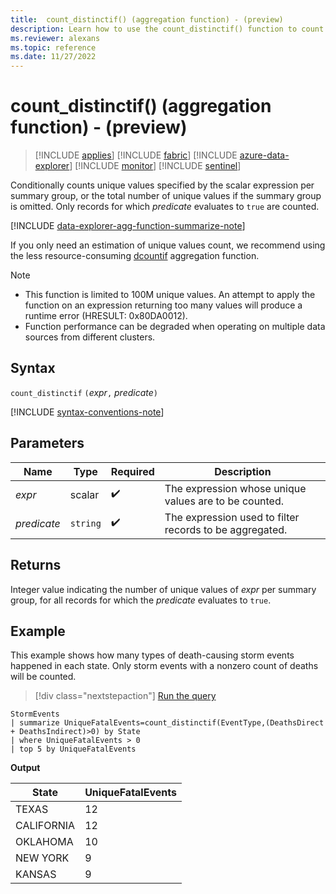 ```yaml
---
title:  count_distinctif() (aggregation function) - (preview)
description: Learn how to use the count_distinctif() function to count unique values of a scalar expression in records for which the predicate evaluates to true.
ms.reviewer: alexans
ms.topic: reference
ms.date: 11/27/2022
---
```

# count_distinctif() (aggregation function) - (preview)

> [!INCLUDE [applies](../includes/applies-to-version/applies.md)] [!INCLUDE [fabric](../includes/applies-to-version/fabric.md)] [!INCLUDE [azure-data-explorer](../includes/applies-to-version/azure-data-explorer.md)] [!INCLUDE [monitor](../includes/applies-to-version/monitor.md)] [!INCLUDE [sentinel](../includes/applies-to-version/sentinel.md)]

Conditionally counts unique values specified by the scalar expression per summary group, or the total number of unique values if the summary group is omitted. Only records for which *predicate* evaluates to `true` are counted.

[!INCLUDE [data-explorer-agg-function-summarize-note](../includes/agg-function-summarize-note.md)]

If you only need an estimation of unique values count, we recommend using the less resource-consuming [dcountif](dcountif-aggregation-function.md) aggregation function.

> [!NOTE]
>
> * This function is limited to 100M unique values. An attempt to apply the function on an expression returning too many values will produce a runtime error (HRESULT: 0x80DA0012).
> * Function performance can be degraded when operating on multiple data sources from different clusters.

## Syntax

`count_distinctif` `(`*expr*`,` *predicate*`)`

[!INCLUDE [syntax-conventions-note](../includes/syntax-conventions-note.md)]

## Parameters

| Name | Type | Required | Description |
|--|--|--|--|
| *expr*| scalar |  :heavy_check_mark: | The expression whose unique values are to be counted. |
| *predicate* | `string` |  :heavy_check_mark: | The expression used to filter records to be aggregated. |

## Returns

Integer value indicating the number of unique values of *expr* per summary group, for all records for which the *predicate* evaluates to `true`.

## Example

This example shows how many types of death-causing storm events happened in each state. Only storm events with a nonzero count of deaths will be counted.

> [!div class="nextstepaction"]
> <a href="https://dataexplorer.azure.com/clusters/help/databases/Samples?query=H4sIAAAAAAAAA22NsQ6CQBAFe79iS4gWNJZQoYk1Wpv1WMMm3h3cvdNA/HgRSi3fzCSvgQ/28BSHuHlTTNZy0Eno4nRIcmTwY7Wl8cnh2mqEOgO9Zws/j73ssloYXaw1iAFtaZ0n1y4gr4qcbiM1YMh88uok/DmgiorZwve0/+Y/wQetTCWoqwAAAA==" target="_blank">Run the query</a>

```kusto
StormEvents
| summarize UniqueFatalEvents=count_distinctif(EventType,(DeathsDirect + DeathsIndirect)>0) by State
| where UniqueFatalEvents > 0
| top 5 by UniqueFatalEvents
```

**Output**

| State           | UniqueFatalEvents |
| --------------- | ----------------- |
| TEXAS           | 12                |
| CALIFORNIA      | 12                |
| OKLAHOMA        | 10                |
| NEW YORK        | 9                 |
| KANSAS          | 9                 |
